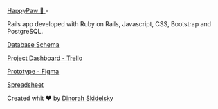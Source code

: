 [HappyPaw 🐾 ](http://www.happypaw.cloud/) - 

Rails app developed with Ruby on Rails, Javascript, CSS, Bootstrap and PostgreSQL.

[Database Schema](https://kitt.lewagon.com/products/8471)

[Project Dashboard - Trello](https://trello.com/b/QTJWDdsP/happypaw)

[Prototype - Figma](https://www.figma.com/file/08VIrDdqapkoPj2z9jafEQ/HappyPaw?node-id=4%3A2)

[Spreadsheet](https://docs.google.com/spreadsheets/d/10IGP9XvvcfLz8HKd78lknEAF-v5Djg4LheecPNBQD_U/edit#gid=0)

Created whit ♥️ by [Dinorah Skidelsky](https://github.com/DinorahSkidelsky)
